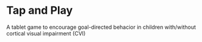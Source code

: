 # Tap and Play
 A tablet game to encourage goal-directed behacior in children with/without cortical visual impairment (CVI)
